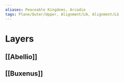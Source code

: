 ```yaml
---
aliases: Peaceable Kingdoms, Arcadia
tags: Plane/Outer/Upper, Alignment/LN, Alignment/LG
---
```

# Layers
## [[Abellio]]
## [[Buxenus]]